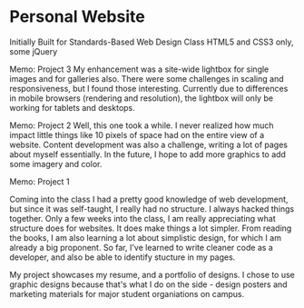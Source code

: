 Personal Website
=====

Initially Built for Standards-Based Web Design Class
HTML5 and CSS3 only, some jQuery

Memo: Project 3
My enhancement was a site-wide lightbox for single images and for galleries also. There were some challenges in scaling and responsiveness, but I found those interesting. Currently due to differences in mobile browsers (rendering and resolution), the lightbox will only be working for tablets and desktops.

Memo: Project 2
Well, this one took a while. I never realized how much impact little things like 10 pixels of space had on the entire view of a website. Content development was also a challenge, writing a lot of pages about myself essentially. In the future, I hope to add more graphics to add some imagery and color.

Memo: Project 1

Coming into the class I had a pretty good knowledge of web development, but since it was self-taught, I really had no structure. I always hacked things together. Only a few weeks into the class, I am really appreciating what structure does for websites. It does make things a lot simpler. From reading the books, I am also learning a lot about simplistic design, for which I am already a big proponent. So far, I've learned to write cleaner code as a developer, and also be able to identify stucture in my pages.

My project showcases my resume, and a portfolio of designs. I chose to use graphic designs because that's what I do on the side - design posters and marketing materials for major student organiations on campus.
